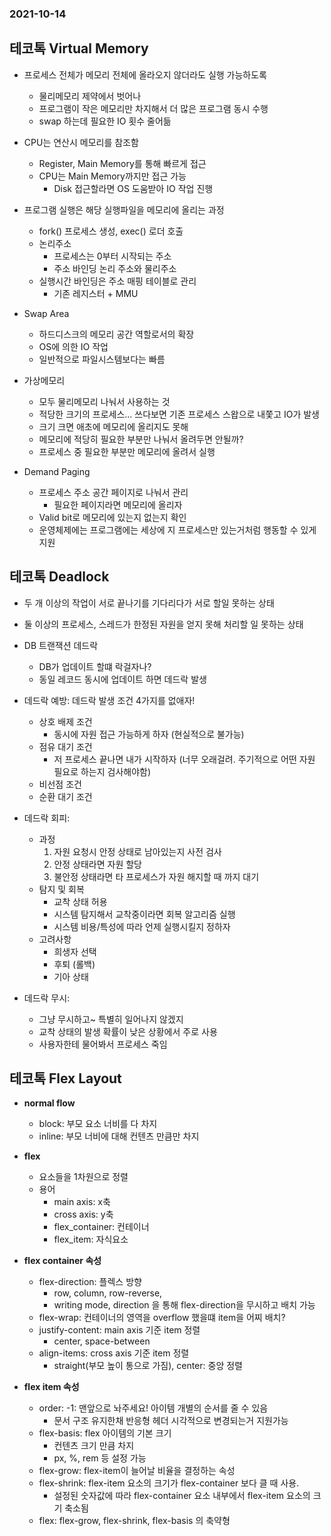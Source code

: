 ### 2021-10-14

## 테코톡 Virtual Memory
- 프로세스 전체가 메모리 전체에 올라오지 않더라도 실행 가능하도록
    - 물리메모리 제약에서 벗어나
    - 프로그램이 작은 메모리만 차지해서 더 많은 프로그램 동시 수행
    - swap 하는데 필요한 IO 횟수 줄어듦

- CPU는 연산시 메모리를 참조함
    - Register, Main Memory를 통해 빠르게 접근
    - CPU는 Main Memory까지만 접근 가능
        - Disk 접근할라면 OS 도움받아 IO 작업 진행
    
- 프로그램 실행은 해당 실행파일을 메모리에 올리는 과정
    - fork() 프로세스 생성, exec() 로더 호출
    - 논리주소
        - 프로세스는 0부터 시작되는 주소
        - 주소 바인딩 논리 주소와 물리주소
    - 실행시간 바인딩은 주소 매핑 테이블로 관리
        - 기존 레지스터 + MMU 

- Swap Area
    - 하드디스크의 메모리 공간 역할로서의 확장
    - OS에 의한 IO 작업
    - 일반적으로 파일시스템보다는 빠름

- 가상메모리
    - 모두 물리메모리 나눠서 사용하는 것
    - 적당한 크기의 프로세스... 쓰다보면 기존 프로세스 스왑으로 내쫓고 IO가 발생 
    - 크기 크면 애초에 메모리에 올리지도 못해
    - 메모리에 적당히 필요한 부분만 나눠서 올려두면 안될까?
    - 프로세스 중 필요한 부분만 메모리에 올려서 실행
    
- Demand Paging
    - 프로세스 주소 공간 페이지로 나눠서 관리
        - 필요한 페이지라면 메모리에 올리자
    - Valid bit로 메모리에 있는지 없는지 확인
    - 운영체제에는 프로그램에는 세상에 지 프로세스만 있는거처럼 행동할 수 있게 지원

## 테코톡 Deadlock
- 두 개 이상의 작업이 서로 끝나기를 기다리다가 서로 할일 못하는 상태
- 둘 이상의 프로세스, 스레드가 한정된 자원을 얻지 못해 처리할 일 못하는 상태
- DB 트랜잭션 데드락
    - DB가 업데이트 할떄 락걸자나?
    - 동일 레코드 동시에 업데이트 하면 데드락 발생

- 데드락 예방: 데드락 발생 조건 4가지를 없애자!
    - 상호 배제 조건
        - 동시에 자원 접근 가능하게 하자 (현실적으로 불가능)
    - 점유 대기 조건
        - 저 프로세스 끝나면 내가 시작하자 (너무 오래걸려. 주기적으로 어떤 자원 필요로 하는지 검사해야함)
    - 비선점 조건
    - 순환 대기 조건

- 데드락 회피: 
    - 과정
        1. 자원 요청시 안정 상태로 남아있는지 사전 검사
        2. 안정 상태라면 자원 할당
        3. 불안정 상태라면 타 프로세스가 자원 해지할 때 까지 대기
    - 탐지 및 회복
        - 교착 상태 허용
        - 시스템 탐지해서 교착중이라면 회복 알고리즘 실행 
        - 시스템 비용/특성에 따라 언제 실행시킬지 정하자
    - 고려사항
        - 희생자 선택
        - 후퇴 (롤백)
        - 기아 상태        

- 데드락 무시: 
    - 그냥 무시하고~ 특별히 일어나지 않겠지
    - 교착 상태의 발생 확률이 낮은 상황에서 주로 사용
    - 사용자한테 물어봐서 프로세스 죽임

## 테코톡 Flex Layout
- **normal flow**
    - block: 부모 요소 너비를 다 차지
    - inline: 부모 너비에 대해 컨텐츠 만큼만 차지

- **flex**
    - 요소들을 1차원으로 정렬
    - 용어
        - main axis: x축
        - cross axis: y축
        - flex_container: 컨테이너
        - flex_item: 자식요소

- **flex container 속성**
    - flex-direction: 플렉스 방향
        - row, column, row-reverse, 
        - writing mode, direction 을 통해 flex-direction을 무시하고 배치 가능
    - flex-wrap: 컨테이너의 영역을 overflow 했을떄 item을 어찌 배치?
    - justify-content: main axis 기준 item 정렬
        - center, space-between
    - align-items: cross axis 기준 item 정렬
        - straight(부모 높이 통으로 가짐), center: 중앙 정렬

- **flex item 속성**
    - order: -1: 맨앞으로 놔주세요! 아이템 개별의 순서를 줄 수 있음
        - 문서 구조 유지한채 반응형 헤더 시각적으로 변경되는거 지원가능
    - flex-basis: flex 아이템의 기본 크기
        - 컨텐츠 크기 만큼 차지
        - px, %, rem 등 설정 가능
    - flex-grow: flex-item이 늘어날 비율을 결정하는 속성
    - flex-shrink: flex-item 요소의 크기가 flex-container 보다 클 때 사용. 
        - 설정된 숫자값에 따라 flex-container 요소 내부에서 flex-item 요소의 크기 축소됨
    - flex: flex-grow, flex-shrink, flex-basis 의 축약형
    
    